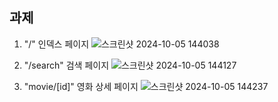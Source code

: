 ## 과제

1. "/" 인덱스 페이지
![스크린샷 2024-10-05 144038](https://github.com/user-attachments/assets/3bcd7289-b62e-48c0-8452-61d82b1e31bf)

2. "/search" 검색 페이지
![스크린샷 2024-10-05 144127](https://github.com/user-attachments/assets/760e810e-58e9-43c7-a00b-f83a4970189f)

3. "movie/[id]" 영화 상세 페이지
![스크린샷 2024-10-05 144237](https://github.com/user-attachments/assets/9815de2f-d1f9-490f-9c9d-4335aa8db2c3)

